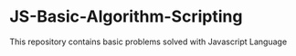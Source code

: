 # JS-Basic-Algorithm-Scripting
This repository contains basic problems solved with Javascript Language
